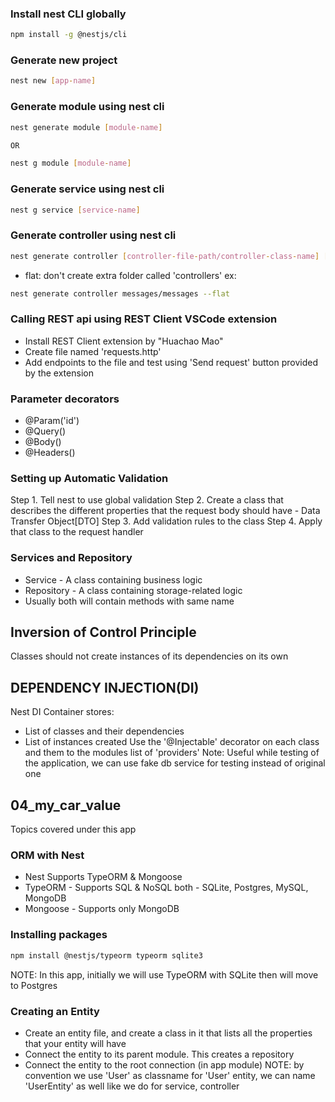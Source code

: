 ### Install nest CLI globally
```bash
npm install -g @nestjs/cli
```

### Generate new project
```bash
nest new [app-name]
```

### Generate module using nest cli
```bash
nest generate module [module-name]

OR

nest g module [module-name]
```

### Generate service using nest cli
```bash
nest g service [service-name]
```

### Generate controller using nest cli
```bash
nest generate controller [controller-file-path/controller-class-name] [--flat]
```
- flat: don't create extra folder called 'controllers'
ex:
```bash
nest generate controller messages/messages --flat
```


### Calling REST api using REST Client VSCode extension
- Install REST Client extension by "Huachao Mao"
- Create file named 'requests.http'
- Add endpoints to the file and test using 'Send request' button provided by the extension


### Parameter decorators
- @Param('id')
- @Query()
- @Body()
- @Headers()

### Setting up Automatic Validation
Step 1. Tell nest to use global validation
Step 2. Create a class that describes the different properties that the request body should have - Data Transfer Object[DTO]
Step 3. Add validation rules to the class
Step 4. Apply that class to the request handler


### Services and Repository
- Service - A class containing business logic
- Repository - A class containing storage-related logic
- Usually both will contain methods with same name


## Inversion of Control Principle
Classes should not create instances of its dependencies on its own

## DEPENDENCY INJECTION(DI)
Nest DI Container stores:
- List of classes and their dependencies
- List of instances created
Use the '@Injectable' decorator on each class and them to the modules list of 'providers'
Note: Useful while testing of the application, we can use fake db service for testing instead of original one


## 04_my_car_value
Topics covered under this app

### ORM with Nest
- Nest Supports TypeORM & Mongoose
- TypeORM - Supports SQL & NoSQL both - SQLite, Postgres, MySQL, MongoDB
- Mongoose - Supports only MongoDB

### Installing packages

```bash
npm install @nestjs/typeorm typeorm sqlite3
```

NOTE: In this app, initially we will use TypeORM with SQLite then will move to Postgres


### Creating an Entity
- Create an entity file, and create a class in it that lists all the properties that your entity will have
- Connect the entity to its parent module. This creates a repository
- Connect the entity to the root connection (in app module)
NOTE: by convention we use 'User' as classname for 'User' entity, we can name 'UserEntity' as well like we do for service, controller